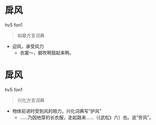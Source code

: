# 戽风
hv5 fon1
> 如皋方言词典
- 迎风，承受风力
  - 衣裳～，捱吹啊鼓起来啊。

# 戽风
hv5 fon1
> 兴化方言词典
- 物体前进时受到风的阻力，兴化词典写“护风”
  - ……乃因他穿的长衣服，走起路来……（《武松》六）也。说“夯风”。
